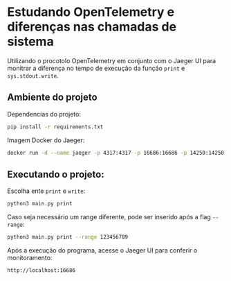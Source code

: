 # Estudando OpenTelemetry e diferenças nas chamadas de sistema
Utilizando o procotolo OpenTelemetry em conjunto com o Jaeger UI para monitrar a diferença no tempo de execução da função `print` e `sys.stdout.write`.

## Ambiente do projeto

Dependencias do projeto:
```bash
pip install -r requirements.txt
```

Imagem Docker do Jaeger:
```bash
docker run -d --name jaeger -p 4317:4317 -p 16686:16686 -p 14250:14250 jaegertracing/all-in-one:latest
```

## Executando o projeto:

Escolha ente `print` e `write`:
```bash
python3 main.py print
```

Caso seja necessário um range diferente, pode ser inserido após a flag `--range`:
```bash
python3 main.py print --range 123456789
```

Após a execução do programa, acesse o Jaeger UI para conferir o monitoramento:
```bash
http://localhost:16686
```
